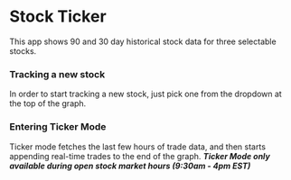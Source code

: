 # Stock Ticker

This app shows 90 and 30 day historical stock data for three selectable stocks.  

### Tracking a new stock

In order to start tracking a new stock, just pick one from the dropdown at the top of the graph.

### Entering Ticker Mode

Ticker mode fetches the last few hours of trade data, and then starts appending real-time trades to the end of the graph.  __*Ticker Mode only available during open stock market hours (9:30am - 4pm EST)*__
